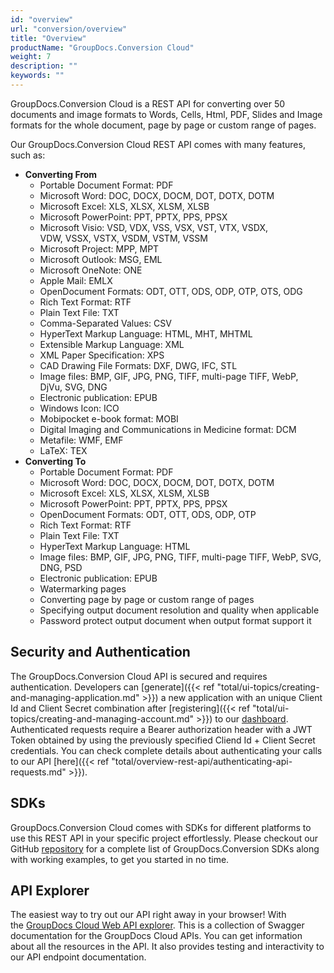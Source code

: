 ```yaml
---
id: "overview"
url: "conversion/overview"
title: "Overview"
productName: "GroupDocs.Conversion Cloud"
weight: 7
description: ""
keywords: ""
---
```

GroupDocs.Conversion Cloud is a REST API for converting over 50 documents and image formats to Words, Cells, Html, PDF, Slides and Image formats for the whole document, page by page or custom range of pages.

Our GroupDocs.Conversion Cloud REST API comes with many features, such as:

* **Converting From**
  * Portable Document Format: PDF
  * Microsoft Word: DOC, DOCX, DOCM, DOT, DOTX, DOTM
  * Microsoft Excel: XLS, XLSX, XLSM, XLSB
  * Microsoft PowerPoint: PPT, PPTX, PPS, PPSX
  * Microsoft Visio: VSD, VDX, VSS, VSX, VST, VTX, VSDX, VDW, VSSX, VSTX, VSDM, VSTM, VSSM
  * Microsoft Project: MPP, MPT
  * Microsoft Outlook: MSG, EML
  * Microsoft OneNote: ONE
  * Apple Mail: EMLX
  * OpenDocument Formats: ODT, OTT, ODS, ODP, OTP, OTS, ODG
  * Rich Text Format: RTF
  * Plain Text File: TXT
  * Comma-Separated Values: CSV
  * HyperText Markup Language: HTML, MHT, MHTML
  * Extensible Markup Language: XML
  * XML Paper Specification: XPS
  * CAD Drawing File Formats: DXF, DWG, IFC, STL
  * Image files: BMP, GIF, JPG, PNG, TIFF, multi-page TIFF, WebP, DjVu, SVG, DNG
  * Electronic publication: EPUB
  * Windows Icon: ICO
  * Mobipocket e-book format: MOBI
  * Digital Imaging and Communications in Medicine format: DCM
  * Metafile: WMF, EMF
  * LaTeX: TEX
* **Converting To**
  * Portable Document Format: PDF
  * Microsoft Word: DOC, DOCX, DOCM, DOT, DOTX, DOTM
  * Microsoft Excel: XLS, XLSX, XLSM, XLSB
  * Microsoft PowerPoint: PPT, PPTX, PPS, PPSX
  * OpenDocument Formats: ODT, OTT, ODS, ODP, OTP
  * Rich Text Format: RTF
  * Plain Text File: TXT
  * HyperText Markup Language: HTML
  * Image files: BMP, GIF, JPG, PNG, TIFF, multi-page TIFF, WebP, SVG, DNG, PSD
  * Electronic publication: EPUB
  * Watermarking pages
  * Converting page by page or custom range of pages
  * Specifying output document resolution and quality when applicable
  * Password protect output document when output format support it

## Security and Authentication ##

The GroupDocs.Conversion Cloud API is secured and requires authentication. Developers can [generate]({{< ref "total/ui-topics/creating-and-managing-application.md" >}}) a new application with an unique Client Id and Client Secret combination after [registering]({{< ref "total/ui-topics/creating-and-managing-account.md" >}}) to our [dashboard](https://dashboard.groupdocs.cloud). Authenticated requests require a Bearer authorization header with a JWT Token obtained by using the previously specified Cliend Id + Client Secret credentials. You can check complete details about authenticating your calls to our API [here]({{< ref "total/overview-rest-api/authenticating-api-requests.md" >}}).

## SDKs ##

GroupDocs.Conversion Cloud comes with SDKs for different platforms to use this REST API in your specific project effortlessly. Please checkout our GitHub [repository](https://github.com/groupdocs-conversion-cloud) for a complete list of GroupDocs.Conversion SDKs along with working examples, to get you started in no time.

## API Explorer ##

The easiest way to try out our API right away in your browser! With the [GroupDocs Cloud Web API explorer](https://apireference.groupdocs.cloud/conversion/). This is a collection of Swagger documentation for the GroupDocs Cloud APIs. You can get information about all the resources in the API. It also provides testing and interactivity to our API endpoint documentation.
